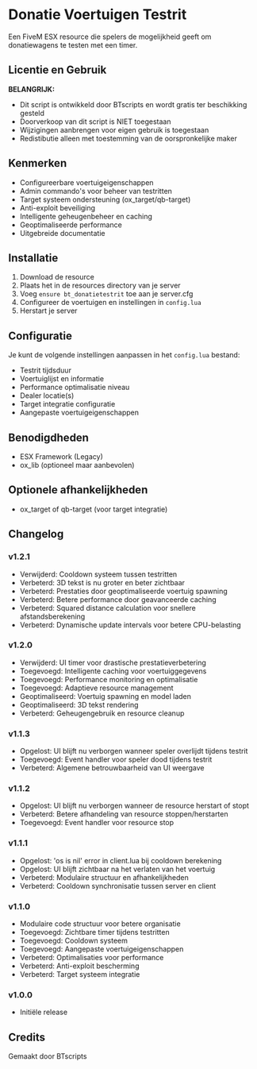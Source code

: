 # Donatie Voertuigen Testrit

Een FiveM ESX resource die spelers de mogelijkheid geeft om donatiewagens te testen met een timer.

## Licentie en Gebruik

**BELANGRIJK:**
- Dit script is ontwikkeld door BTscripts en wordt gratis ter beschikking gesteld
- Doorverkoop van dit script is NIET toegestaan
- Wijzigingen aanbrengen voor eigen gebruik is toegestaan
- Redistibutie alleen met toestemming van de oorspronkelijke maker

## Kenmerken

- Configureerbare voertuigeigenschappen
- Admin commando's voor beheer van testritten
- Target systeem ondersteuning (ox_target/qb-target)
- Anti-exploit beveiliging
- Intelligente geheugenbeheer en caching
- Geoptimaliseerde performance
- Uitgebreide documentatie

## Installatie

1. Download de resource
2. Plaats het in de resources directory van je server
3. Voeg `ensure bt_donatietestrit` toe aan je server.cfg
4. Configureer de voertuigen en instellingen in `config.lua`
5. Herstart je server

## Configuratie

Je kunt de volgende instellingen aanpassen in het `config.lua` bestand:

- Testrit tijdsduur
- Voertuiglijst en informatie
- Performance optimalisatie niveau
- Dealer locatie(s)
- Target integratie configuratie
- Aangepaste voertuigeigenschappen

## Benodigdheden

- ESX Framework (Legacy)
- ox_lib (optioneel maar aanbevolen)

## Optionele afhankelijkheden

- ox_target of qb-target (voor target integratie)

## Changelog

### v1.2.1
- Verwijderd: Cooldown systeem tussen testritten
- Verbeterd: 3D tekst is nu groter en beter zichtbaar
- Verbeterd: Prestaties door geoptimaliseerde voertuig spawning
- Verbeterd: Betere performance door geavanceerde caching
- Verbeterd: Squared distance calculation voor snellere afstandsberekening
- Verbeterd: Dynamische update intervals voor betere CPU-belasting

### v1.2.0
- Verwijderd: UI timer voor drastische prestatieverbetering
- Toegevoegd: Intelligente caching voor voertuiggegevens
- Toegevoegd: Performance monitoring en optimalisatie
- Toegevoegd: Adaptieve resource management
- Geoptimaliseerd: Voertuig spawning en model laden
- Geoptimaliseerd: 3D tekst rendering
- Verbeterd: Geheugengebruik en resource cleanup

### v1.1.3
- Opgelost: UI blijft nu verborgen wanneer speler overlijdt tijdens testrit
- Toegevoegd: Event handler voor speler dood tijdens testrit
- Verbeterd: Algemene betrouwbaarheid van UI weergave

### v1.1.2
- Opgelost: UI blijft nu verborgen wanneer de resource herstart of stopt
- Verbeterd: Betere afhandeling van resource stoppen/herstarten
- Toegevoegd: Event handler voor resource stop

### v1.1.1
- Opgelost: 'os is nil' error in client.lua bij cooldown berekening
- Opgelost: UI blijft zichtbaar na het verlaten van het voertuig
- Verbeterd: Modulaire structuur en afhankelijkheden
- Verbeterd: Cooldown synchronisatie tussen server en client

### v1.1.0
- Modulaire code structuur voor betere organisatie
- Toegevoegd: Zichtbare timer tijdens testritten
- Toegevoegd: Cooldown systeem
- Toegevoegd: Aangepaste voertuigeigenschappen
- Verbeterd: Optimalisaties voor performance
- Verbeterd: Anti-exploit bescherming
- Verbeterd: Target systeem integratie

### v1.0.0
- Initiële release

## Credits

Gemaakt door BTscripts

